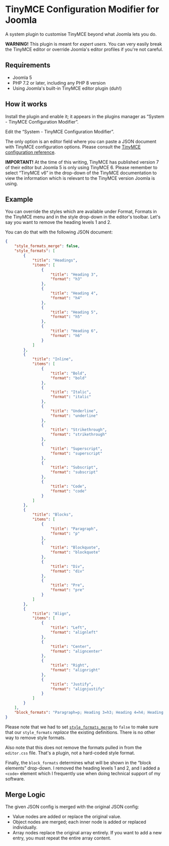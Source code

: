 # TinyMCE Configuration Modifier for Joomla

A system plugin to customise TinyMCE beyond what Joomla lets you do.

**WARNING!** This plugin is meant for _expert users_. You can very easily break the TinyMCE editor or override Joomla's editor profiles if you're not careful.

## Requirements

* Joomla 5
* PHP 7.2 or later, including any PHP 8 version
* Using Joomla's built-in TinyMCE editor plugin (duh!)

## How it works

Install the plugin and enable it; it appears in the plugins manager as “System - TinyMCE Configuration Modifier”.

Edit the “System - TinyMCE Configuration Modifier”.

The only option is an editor field where you can paste a JSON document with TinyMCE configuration options. Please consult the [TinyMCE configuration reference](https://www.tiny.cloud/docs/configure/).

**IMPORTANT!** At the time of this writing, TinyMCE has published version 7 of their editor but Joomla 5 is only using TinyMCE 6. Please remember to select “TinyMCE v6” in the drop-down of the TinyMCE documentation to view the information which is relevant to the TinyMCE version Joomla is using.

## Example

You can override the styles which are available under Format, Formats in the TinyMCE menu and in the style drop-down in the editor's toolbar. Let's say you want to remove the heading levels 1 and 2.

You can do that with the following JSON document:

```json
{
    "style_formats_merge": false,
    "style_formats": [
        {
            "title": "Headings",
            "items": [
                {
                    "title": "Heading 3",
                    "format": "h3"
                },
                {
                    "title": "Heading 4",
                    "format": "h4"
                },
                {
                    "title": "Heading 5",
                    "format": "h5"
                },
                {
                    "title": "Heading 6",
                    "format": "h6"
                }
            ]
        },
        {
            "title": "Inline",
            "items": [
                {
                    "title": "Bold",
                    "format": "bold"
                },
                {
                    "title": "Italic",
                    "format": "italic"
                },
                {
                    "title": "Underline",
                    "format": "underline"
                },
                {
                    "title": "Strikethrough",
                    "format": "strikethrough"
                },
                {
                    "title": "Superscript",
                    "format": "superscript"
                },
                {
                    "title": "Subscript",
                    "format": "subscript"
                },
                {
                    "title": "Code",
                    "format": "code"
                }
            ]
        },
        {
            "title": "Blocks",
            "items": [
                {
                    "title": "Paragraph",
                    "format": "p"
                },
                {
                    "title": "Blockquote",
                    "format": "blockquote"
                },
                {
                    "title": "Div",
                    "format": "div"
                },
                {
                    "title": "Pre",
                    "format": "pre"
                }
            ]
        },
        {
            "title": "Align",
            "items": [
                {
                    "title": "Left",
                    "format": "alignleft"
                },
                {
                    "title": "Center",
                    "format": "aligncenter"
                },
                {
                    "title": "Right",
                    "format": "alignright"
                },
                {
                    "title": "Justify",
                    "format": "alignjustify"
                }
            ]
        }
    ],
	"block_formats": "Paragraph=p; Heading 3=h3; Heading 4=h4; Heading 5=h5; Heading 6=h6; Preformatted=pre; Code=code"
}
```

Please note that we had to set [`style_formats_merge`](https://www.tiny.cloud/docs/configure/editor-appearance/#style_formats_merge) to `false` to make sure that our `style_formats` _replace_ the existing definitions. There is no other way to remove style formats. 

Also note that this does not remove the formats pulled in from the `editor.css` file. That's a plugin, not a hard-coded style format.

Finally, the `block_formats` determines what will be shown in the “block elements” drop-down. I removed the heading levels 1 and 2, and I added a `<code>` element which I frequently use when doing technical support of my software.

## Merge Logic
The given JSON config is merged with the original JSON config:
- Value nodes are added or replace the original value.
- Object nodes are merged; each inner node is added or replaced individually.
- Array nodes replace the original array entirely. If you want to add a new entry, you must repeat the entire array content.
